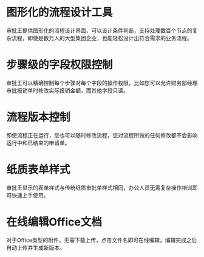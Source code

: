 # 图形化的流程设计工具
审批王提供图形化的流程设计界面，可以设计条件判断，支持处理数百个节点的复杂流程，即使是数万人的大型集团企业，也能轻松设计出符合需求的业务流程。

# 步骤级的字段权限控制
审批王可以精确控制每个步骤对每个字段的操作权限，比如您可以允许财务部经理审批报销单时修改实际报销金额，而其他字段只读。

# 流程版本控制
即使流程正在运行，您也可以随时修改流程，您对流程所做的任何修改都不会影响运行中和已结束的申请单。

# 纸质表单样式
审批王显示的表单样式与传统纸质审批单样式相同，办公人员无需复杂操作培训即可快速上手使用。

# 在线编辑Office文档
对于Office类型的附件，无需下载上传，点击文件名即可在线编辑，编辑完成之后自动上传并生成新版本。


